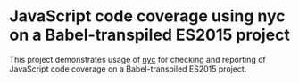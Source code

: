 # JavaScript code coverage using nyc on a Babel-transpiled ES2015 project

This project demonstrates usage of [nyc](https://github.com/bcoe/nyc) for
checking and reporting of JavaScript code coverage on a Babel-transpiled
ES2015 project.
